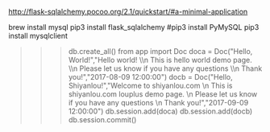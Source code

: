 http://flask-sqlalchemy.pocoo.org/2.1/quickstart/#a-minimal-application

brew install mysql
pip3 install flask_sqlalchemy
#pip3 install PyMySQL
 pip3 install mysqlclient



>>> db.create_all()
>>> from app import Doc
>>> doca = Doc("Hello, World!","Hello world! \\\\n This is hello world demo page. \\\\n Please let us know if you have any questions \\\\n Thank you!","2017-08-09 12:00:00")
>>> docb = Doc("Hello, Shiyanlou!","Welcome to shiyanlou.com \\n This is shiyanlou.com louplus demo page. \\n Please let us know if you have any questions \\n Thank you!","2017-09-09 12:00:00")
>>> db.session.add(doca)
>>> db.session.add(docb)
>>> db.session.commit()
